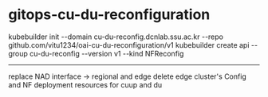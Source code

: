 # gitops-cu-du-reconfiguration
kubebuilder init --domain cu-du-reconfig.dcnlab.ssu.ac.kr --repo github.com/vitu1234/oai-cu-du-reconfiguration/v1
kubebuilder create api --group cu-du-reconfig --version v1 --kind NFReconfig



--------
replace NAD interface -> regional and edge
delete edge cluster's Config and NF deployment resources  for cuup and du